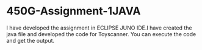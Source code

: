 450G-Assignment-1JAVA
=====================
I have developed the assignment in ECLIPSE JUNO IDE.I have created the java file and developed the code for Toyscanner. You can execute the code and get the output.
